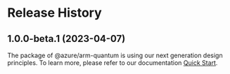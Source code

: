 # Release History
    
## 1.0.0-beta.1 (2023-04-07)

The package of @azure/arm-quantum is using our next generation design principles. To learn more, please refer to our documentation [Quick Start](https://aka.ms/js-track2-quickstart).
